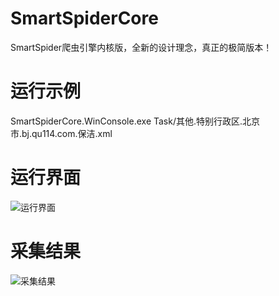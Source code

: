 # SmartSpiderCore
SmartSpider爬虫引擎内核版，全新的设计理念，真正的极简版本！

# 运行示例
SmartSpiderCore.WinConsole.exe Task/其他.特别行政区.北京市.bj.qu114.com.保洁.xml

# 运行界面
![运行界面](https://raw.githubusercontent.com/ljja/SmartSpiderCore/master/doc/run-example.png)

# 采集结果
![采集结果](https://raw.githubusercontent.com/ljja/SmartSpiderCore/master/doc/run-result.png)
